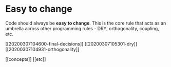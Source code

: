 # Easy to change

Code should always be **easy to change**.
This is the core rule that acts as an umbrella across other programming rules - DRY, orthogonality, coupling, etc.

[[20200307104600-final-decisions]]
[[20200307105301-dry]]
[[20200307104931-orthogonality]]

[[concepts]]
[[etc]]
